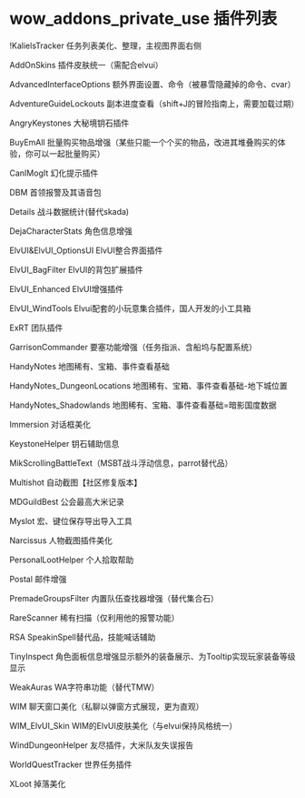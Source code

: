 wow_addons_private_use
插件列表
======================

!KalielsTracker 任务列表美化、整理，主视图界面右侧

AddOnSkins 插件皮肤统一（需配合elvui）

AdvancedInterfaceOptions 额外界面设置、命令（被暴雪隐藏掉的命令、cvar）

AdventureGuideLockouts 副本进度查看（shift+J的冒险指南上，需要加载过期）

AngryKeystones 大秘境钥石插件

BuyEmAll 批量购买物品增强（某些只能一个个买的物品，改进其堆叠购买的体验，你可以一起批量购买）

CanIMogIt 幻化提示插件

DBM 首领报警及其语音包

Details 战斗数据统计(替代skada)

DejaCharacterStats 角色信息增强

ElvUI&ElvUI_OptionsUI ElvUI整合界面插件

ElvUI_BagFilter ElvUI的背包扩展插件

ElvUI_Enhanced ElvUI增强插件

ElvUI_WindTools Elvui配套的小玩意集合插件，国人开发的小工具箱

ExRT 团队插件

GarrisonCommander 要塞功能增强（任务指派、含船坞与配置系统）

HandyNotes 地图稀有、宝箱、事件查看基础

HandyNotes_DungeonLocations 地图稀有、宝箱、事件查看基础-地下城位置

HandyNotes_Shadowlands 地图稀有、宝箱、事件查看基础=暗影国度数据

Immersion 对话框美化

KeystoneHelper 钥石辅助信息

MikScrollingBattleText（MSBT战斗浮动信息，parrot替代品）

Multishot 自动截图【社区修复版本】

MDGuildBest 公会最高大米记录

Myslot 宏、键位保存导出导入工具

Narcissus 人物截图插件美化

PersonalLootHelper 个人拾取帮助

Postal 邮件增强

PremadeGroupsFilter 内置队伍查找器增强（替代集合石）

RareScanner 稀有扫描（仅利用他的报警功能）

RSA SpeakinSpell替代品，技能喊话辅助

TinyInspect 角色面板信息增强显示额外的装备展示、为Tooltip实现玩家装备等级显示

WeakAuras WA字符串功能（替代TMW）

WIM 聊天窗口美化（私聊以弹窗方式展现，更为直观）

WIM_ElvUI_Skin  WIM的ElvUI皮肤美化（与elvui保持风格统一）

WindDungeonHelper  友尽插件，大米队友失误报告

WorldQuestTracker 世界任务插件

XLoot 掉落美化
